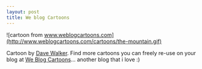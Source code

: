 ```yaml
---
layout: post
title: We blog Cartoons
---
```


![cartoon from www.weblogcartoons.com](http://www.weblogcartoons.com/cartoons/the-mountain.gif)

Cartoon by [Dave Walker](http://www.cartoonchurch.com/blog/). Find more cartoons you can freely re-use on your blog at [We Blog Cartoons](http://www.weblogcartoons.com/)... another blog that i love :)
